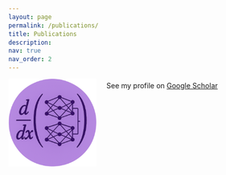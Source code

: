 ```yaml
---
layout: page
permalink: /publications/
title: Publications
description: 
nav: true
nav_order: 2
---
```


<!-- _pages/publications.md -->
<div style="display:flex;align-items;center; gap: 20px;">
<img src="/assets/img/finalized-2.png" alt="Publications Banner" style="width:175px; height:175px;"/>
 <div>
     <p style="margin-top: 5px;"> See my profile on <a href="https://scholar.google.com/citations?user=V32KjH0AAAAJ&hl=en">Google Scholar</a></p>
  </div>
</div>






 
 





